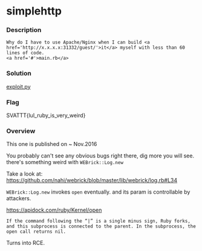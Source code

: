 # simplehttp

### Description
```
Why do I have to use Apache/Nginx when I can build <a href='http://x.x.x.x:31332/guest/'>it</a> myself with less than 60 lines of code.
<a href='#'>main.rb</a>
```
### Solution
[exploit.py](exploit.py)

### Flag
SVATTT{lul_ruby_is_very_weird}

### Overview

This one is published on ~ Nov.2016

You probably can't see any obvious bugs right there, dig more you will see. there's something weird with `WEBrick::Log.new`

Take a look at: https://github.com/nahi/webrick/blob/master/lib/webrick/log.rb#L34

`WEBrick::Log.new` invokes `open` eventually. and its param is controllable by attackers.

https://apidock.com/ruby/Kernel/open

```
If the command following the “|” is a single minus sign, Ruby forks, and this subprocess is connected to the parent. In the subprocess, the open call returns nil.
```

Turns into RCE.
